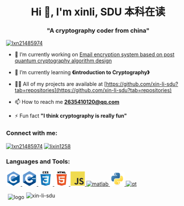 





<h1 align="center">Hi 👋, I'm xinli, SDU 本科在读</h1>
<h3 align="center">"A cryptography coder from china"</h3>

<p align="left"> <a href="https://twitter.com/lxn21485974" target="blank"><img src="https://img.shields.io/twitter/follow/lxn21485974?logo=twitter&style=for-the-badge" alt="lxn21485974" /></a> </p>

- 🔭 I’m currently working on [Email encryption system based on post quantum cryptography algorithm design](https://github.com/xin-li-sdu/QT-and-Dynamic-Link-Library)

- 🌱 I’m currently learning **《introduction to Cryptography》**

- 👨‍💻 All of my projects are available at [https://github.com/xin-li-sdu?tab=repositories](https://github.com/xin-li-sdu?tab=repositories)

- 📫 How to reach me **2635410120@qq.com**

- ⚡ Fun fact **"I think cryptography is really fun"**

<h3 align="left">Connect with me:</h3>
<p align="left">
<a href="https://twitter.com/lxn21485974" target="blank"><img align="center" src="https://raw.githubusercontent.com/rahuldkjain/github-profile-readme-generator/master/src/images/icons/Social/twitter.svg" alt="lxn21485974" height="30" width="40" /></a>
<a href="https://instagram.com/lixin1258" target="blank"><img align="center" src="https://raw.githubusercontent.com/rahuldkjain/github-profile-readme-generator/master/src/images/icons/Social/instagram.svg" alt="lixin1258" height="30" width="40" /></a>
</p>

<h3 align="left">Languages and Tools:</h3>
<p align="left"> <a href="https://www.cprogramming.com/" target="_blank" rel="noreferrer"> <img src="https://raw.githubusercontent.com/devicons/devicon/master/icons/c/c-original.svg" alt="c" width="40" height="40"/> </a> <a href="https://www.w3schools.com/cpp/" target="_blank" rel="noreferrer"> <img src="https://raw.githubusercontent.com/devicons/devicon/master/icons/cplusplus/cplusplus-original.svg" alt="cplusplus" width="40" height="40"/> </a> <a href="https://www.w3schools.com/css/" target="_blank" rel="noreferrer"> <img src="https://raw.githubusercontent.com/devicons/devicon/master/icons/css3/css3-original-wordmark.svg" alt="css3" width="40" height="40"/> </a> <a href="https://www.w3.org/html/" target="_blank" rel="noreferrer"> <img src="https://raw.githubusercontent.com/devicons/devicon/master/icons/html5/html5-original-wordmark.svg" alt="html5" width="40" height="40"/> </a> <a href="https://developer.mozilla.org/en-US/docs/Web/JavaScript" target="_blank" rel="noreferrer"> <img src="https://raw.githubusercontent.com/devicons/devicon/master/icons/javascript/javascript-original.svg" alt="javascript" width="40" height="40"/> </a> <a href="https://www.mathworks.com/" target="_blank" rel="noreferrer"> <img src="https://upload.wikimedia.org/wikipedia/commons/2/21/Matlab_Logo.png" alt="matlab" width="40" height="40"/> </a> <a href="https://www.python.org" target="_blank" rel="noreferrer"> <img src="https://raw.githubusercontent.com/devicons/devicon/master/icons/python/python-original.svg" alt="python" width="40" height="40"/> </a> <a href="https://www.qt.io/" target="_blank" rel="noreferrer"> <img src="https://upload.wikimedia.org/wikipedia/commons/0/0b/Qt_logo_2016.svg" alt="qt" width="40" height="40"/> </a> </p>

<img align="center" src="https://github-readme-stats.vercel.app/api/top-langs?username=xin-li-sdu&show_icons=true&locale=en&layout=compact" alt="xin-li-sdu" />
<img src="https://github-readme-stats.vercel.app/api?username=xin-li-sdu&show_icons=true" alt="logo" height="160" align="left" style="margin: 5px; margin-bottom: 20px;" />




